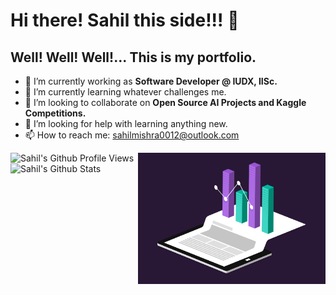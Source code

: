 # Hi there! Sahil this side!!! 👋
## Well! Well! Well!... This is my portfolio.

- 🔭 I’m currently working as **Software Developer @ IUDX, IISc.**
- 🌱 I’m currently learning whatever challenges me.
- 👯 I’m looking to collaborate on **Open Source AI Projects and Kaggle Competitions.**
- 🤔 I’m looking for help with learning anything new.
- 📫 How to reach me: sahilmishra0012@outlook.com


<img align="right" alt="GIF" src="data.gif" width="300px" />


![Sahil's Github Profile Views](https://komarev.com/ghpvc/?username=sahilmishra0012&color=blueviolet)  
![Sahil's Github Stats](https://github-readme-stats.vercel.app/api?username=sahilmishra0012&show_icons=true&count_private=true)
